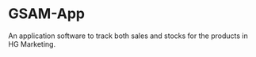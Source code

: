 # GSAM-App

An application software to track both sales and stocks for the products in HG Marketing.